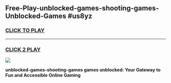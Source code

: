 
## Free-Play-unblocked-games-shooting-games-Unblocked-Games #us8yz
<h3>
<a href="https://news.freeplayer.one?title=unblocked-games-shooting-games&ref=8M">CLICK TO PLAY</a></h3>
<hr>

<h3>
<a href="https://news.freeplayer.one?title=unblocked-games-shooting-games&ref=8M">CLICK 2 PLAY</a>
  
</h3>

<a href="https://news.freeplayer.one?title=unblocked-games-shooting-games&ref=8M"><img src="https://clearcache.store/games.png"></a>


**unblocked-games-shooting-games games unblocked: Your Gateway to Fun and Accessible Online Gaming**
